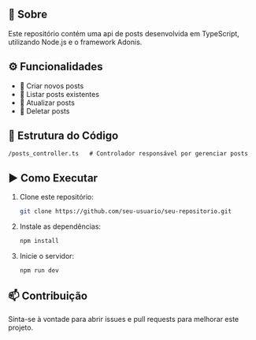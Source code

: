 ## 📖 Sobre
Este repositório contém uma api de posts desenvolvida em TypeScript, utilizando Node.js e o framework Adonis. 

## ⚙️ Funcionalidades
- 📌 Criar novos posts
- 📌 Listar posts existentes
- 📌 Atualizar posts
- 📌 Deletar posts

## 📂 Estrutura do Código
```
/posts_controller.ts   # Controlador responsável por gerenciar posts
```

## ▶️ Como Executar
1. Clone este repositório:
   ```sh
   git clone https://github.com/seu-usuario/seu-repositorio.git
   ```
2. Instale as dependências:
   ```sh
   npm install
   ```
3. Inicie o servidor:
   ```sh
   npm run dev
   ```

## 📫 Contribuição
Sinta-se à vontade para abrir issues e pull requests para melhorar este projeto.
